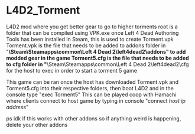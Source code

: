 # L4D2_Torment
L4D2 mod where you get better gear to go to higher torments
root is a folder that can be compiled using VPK.exe once Left 4 Dead Authoring Tools has been installed in Steam, this is used to create Torment.vpk
Torment.vpk is the file that needs to be added to addons folder in "**\Steam\Steamapps\common\Left 4 Dead 2\left4dead2\addons" to add modded gear in the game
Torment5.cfg is the file that needs to be added to cfg folder in "**\Steam\Steamapps\common\Left 4 Dead 2\left4dead2\cfg for the host to exec in order to start a torment 5 game

This game can be ran once the host has downloaded Torment.vpk and Torment5.cfg into their respective folders, then boot L4D2 and in the console type "exec Torment5"
This can be played coop with Hamachi where clients connect to host game by typing in console "connect *host ip address*"

ps idk if this works with other addons so if anything weird is happening, delete your other addons
